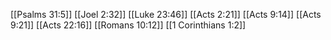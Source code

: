 [[Psalms 31:5]]
[[Joel 2:32]]
[[Luke 23:46]]
[[Acts 2:21]]
[[Acts 9:14]]
[[Acts 9:21]]
[[Acts 22:16]]
[[Romans 10:12]]
[[1 Corinthians 1:2]]
